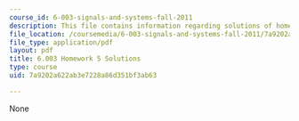 ```yaml
---
course_id: 6-003-signals-and-systems-fall-2011
description: This file contains information regarding solutions of homework 5.
file_location: /coursemedia/6-003-signals-and-systems-fall-2011/7a9202a622ab3e7228a86d351bf3ab63_MIT6_003F11_sol05.pdf
file_type: application/pdf
layout: pdf
title: 6.003 Homework 5 Solutions
type: course
uid: 7a9202a622ab3e7228a86d351bf3ab63

---
```

None